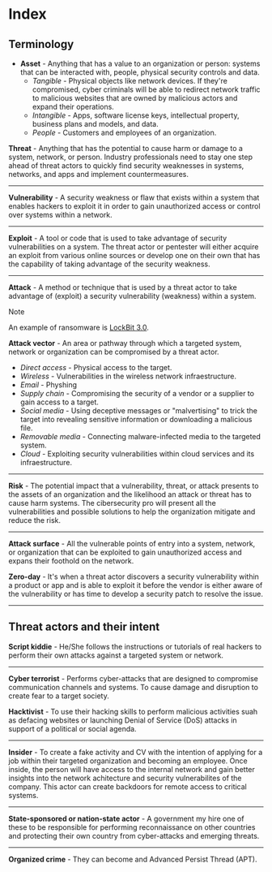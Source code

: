 # Index

## Terminology

- **Asset** - Anything that has a value to an organization or person: systems that can be interacted with, people, physical security controls and data.
  - *Tangible* - Physical objects like network devices. If they're compromised, cyber criminals will be able to redirect network traffic to malicious websites that are owned by malicious actors and expand their operations.
  - *Intangible* - Apps, software license keys, intellectual property, business plans and models, and data.
  - *People* - Customers and employees of an organization.

**Threat** - Anything that has the potential to cause harm or damage to a system, network, or person. Industry professionals need to stay one step ahead of threat actors to quickly find security weaknesses in systems, networks, and apps and implement countermeasures.

---

**Vulnerability** - A security weakness or flaw that exists within a system that enables hackers to exploit it in order to gain unauthorized access or control over systems within a network.

---

**Exploit** - A tool or code that is used to take advantage of security vulnerabilities on a system. The threat actor or pentester will either acquire an exploit from various online sources or develop one on their own that has the capability of taking advantage of the security weakness.

---

**Attack** - A method or technique that is used by a threat actor to take advantage of (exploit) a security vulnerability (weakness) within a system.

>[!NOTE]
> An example of ransomware is [LockBit 3.0](https://www.cisa.gov/news-events/cybersecurity-advisories/aa23-075a).

**Attack vector** - An area or pathway through which a targeted system, network or organization can be compromised by a threat actor.
- *Direct access* - Physical access to the target.
- *Wireless* - Vulnerabilities in the wireless network infraestructure.
- *Email* - Physhing
- *Supply chain* - Compromising the security of a vendor or a supplier to gain access to a target.
- *Social media* - Using deceptive messages or "malvertising" to trick the target into revealing sensitive information or downloading a malicious file.
- *Removable media* - Connecting malware-infected media to the targeted system.
- *Cloud* - Exploiting security vulnerabilities within cloud services and its infraestructure.

---

**Risk** - The potential impact that a vulnerability, threat, or attack presents to the assets of an organization and the likelihood an attack or threat has to cause harm systems. The cibersecurity pro will present all the vulnerabilities and possible solutions to help the organization mitigate and reduce the risk.

---

**Attack surface** - All the vulnerable points of entry into a system, network, or organization that can be exploited to gain unauthorized access and expans their foothold on the network.

**Zero-day** - It's when a threat actor discovers a security vulnerability within a product or app and is able to exploit it before the vendor is either aware of the vulnerability or has time to develop a security patch to resolve the issue.

---

## Threat actors and their intent

**Script kiddie** - He/She follows the instructions or tutorials of real hackers to perform their own attacks against a targeted system or network.

---

**Cyber terrorist** - Performs cyber-attacks that are designed to compromise communication channels and systems. To cause damage and disruption to create fear to a target society.

**Hacktivist** - To use their hacking skills to perform malicious activities suah as defacing websites or launching Denial of Service (DoS) attacks in support of a political or social agenda.

---

**Insider** - To create a fake activity and CV with the intention of applying for a job within their targeted organization and becoming an employee. Once inside, the person will have access to the internal network and gain better insights into the network achitecture and security vulnerabilites of the company. This actor can create backdoors for remote access to critical systems.

---

**State-sponsored or nation-state actor** - A government my hire one of these to be responsible for performing reconnaissance on other countries and protecting their own country from cyber-attacks and emerging threats.

---

**Organized crime** - They can become and Advanced Persist Thread (APT).
